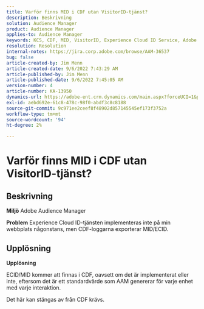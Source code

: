 ```yaml
---
title: Varför finns MID i CDF utan VisitorID-tjänst?
description: Beskrivning
solution: Audience Manager
product: Audience Manager
applies-to: Audience Manager
keywords: KCS, CDF, MID, VisitorID, Experience Cloud ID Service, Adobe Audience Manager, AAM
resolution: Resolution
internal-notes: https://jira.corp.adobe.com/browse/AAM-36537
bug: false
article-created-by: Jim Menn
article-created-date: 9/6/2022 7:43:29 AM
article-published-by: Jim Menn
article-published-date: 9/6/2022 7:45:05 AM
version-number: 4
article-number: KA-13950
dynamics-url: https://adobe-ent.crm.dynamics.com/main.aspx?forceUCI=1&pagetype=entityrecord&etn=knowledgearticle&id=efa85997-b72d-ed11-9db1-0022480866ad
exl-id: aebd692e-61c8-478c-98f0-abdf3c8c8188
source-git-commit: 9c971ee2ceef8f48902d857145545ef173f3752a
workflow-type: tm+mt
source-wordcount: '94'
ht-degree: 2%

---
```


# Varför finns MID i CDF utan VisitorID-tjänst?

## Beskrivning


<b>Miljö</b>
Adobe Audience Manager

<b>Problem</b>
Experience Cloud ID-tjänsten implementeras inte på min webbplats någonstans, men CDF-loggarna exporterar MID/ECID.


## Upplösning


<b>Upplösning</b>

ECID/MID kommer att finnas i CDF, oavsett om det är implementerat eller inte, eftersom det är ett standardvärde som AAM genererar för varje enhet med varje interaktion.

Det här kan stängas av från CDF krävs.
